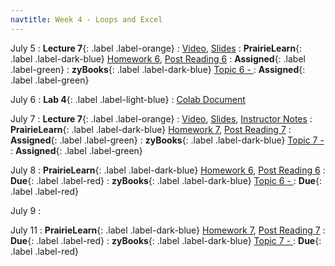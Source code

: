 ```yaml
---
navtitle: Week 4 - Loops and Excel
---
```


July 5
: **Lecture 7**{: .label .label-orange}[](#)
    : [Video](#), [Slides](#)
: **PrairieLearn**{: .label .label-dark-blue}  [Homework 6](#), [Post Reading 6](#)
    : **Assigned**{: .label .label-green} 
: **zyBooks**{: .label .label-dark-blue} [Topic 6 - ](#)
    : **Assigned**{: .label .label-green} 

July 6
: **Lab 4**{: .label .label-light-blue}[](#)
    : [Colab Document](#)

July 7
: **Lecture 7**{: .label .label-orange}[](#)
    : [Video](#), [Slides](#), [Instructor Notes](#)
: **PrairieLearn**{: .label .label-dark-blue}  [Homework 7](#), [Post Reading 7](#)
    : **Assigned**{: .label .label-green} 
: **zyBooks**{: .label .label-dark-blue} [Topic 7 - ](#)
    : **Assigned**{: .label .label-green} 

July 8
: **PrairieLearn**{: .label .label-dark-blue}  [Homework 6](#), [Post Reading 6](#)
    : **Due**{: .label .label-red} 
: **zyBooks**{: .label .label-dark-blue} [Topic 6 - ](#)
    : **Due**{: .label .label-red} 

July 9
: [](#)

July 11
: **PrairieLearn**{: .label .label-dark-blue}  [Homework 7](#), [Post Reading 7](#)
    : **Due**{: .label .label-red} 
: **zyBooks**{: .label .label-dark-blue} [Topic 7 - ](#)
    : **Due**{: .label .label-red} 


